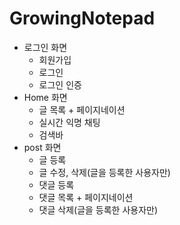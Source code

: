 # GrowingNotepad

- 로그인 화면
  - 회원가입
  - 로그인
  - 로그인 인증
- Home 화면
  - 글 목록 + 페이지네이션
  - 실시간 익명 채팅
  - 검색바
- post 화면
  - 글 등록
  - 글 수정, 삭제(글을 등록한 사용자만)
  - 댓글 등록
  - 댓글 목록 + 페이지네이션
  - 댓글 삭제(글을 등록한 사용자만)
